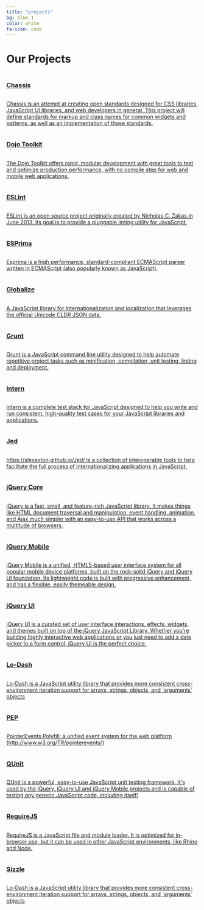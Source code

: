 ```yaml
---
title: "projects"
bg: blue-1
color: white
fa-icon: code
---
```


# Our Projects
<!--  dojo, eslint, grunt, lodash, jed, requirejs, intern, --> 
<div class="row">
    <a href="https://github.com/jquery/css-chassis" >
    	<div class="half column projects">
    		<h3>Chassis</h3>
    		<img src="/img/projects/chassis.png" alt="">
			<p>Chassis is an attempt at creating open standards designed for CSS libraries, JavaScript UI libraries, and web developers in general. This project will define standards for markup and class names for common widgets and patterns, as well as an implementation of those standards.</p>
		</div>
	</a>
	<a href="https://dojotoolkit.org/">
		<div class="half column projects">
			<h3>Dojo Toolkit</h3>
			<img src="/img/projects/dojoToolkitLogo.png" alt="">
			<p>The Dojo Toolkit offers rapid, modular development with great tools to test and optimize production performance, with no compile step for web and mobile web applications.</p>
		</div>
	</a>
</div>
<div class="row">
    <a href="http://eslint.org/">
    	<div class="half column projects">
    		<h3>ESLint</h3>
    		<img src="/img/projects/eslint-logo.svg" alt="">
			<p>ESLint is an open source project originally created by Nicholas C. Zakas in June 2013. Its goal is to provide a pluggable linting utility for JavaScript.</p>
		</div>
	</a>
	<a href="http://esprima.org/">
    	<div class="half column projects">
    		<h3>ESPrima</h3>
    		<img src="/img/projects/esprima.png" alt="">
			<p>Esprima is a high performance, standard-compliant ECMAScript parser written in ECMAScript (also popularly known as JavaScript).</p>
		</div>
	</a>
</div>
<div class="row">
    <a href="https://github.com/jquery/globalize">
		<div class="half column projects">
			<h3>Globalize</h3>
			<img src="/img/projects/globalize.png" alt="">
			<p>A JavaScript library for internationalization and localization that leverages the official Unicode CLDR JSON data.</p>
		</div>
	</a>
	<a href="http://gruntjs.com/">
		<div class="half column projects">
			<h3>Grunt</h3>
			<img src="/img/projects/grunt.png" alt="">
			<p>Grunt is a JavaScript command line utility designed to help automate repetitive project tasks such as minification, compilation, unit testing, linting and deployment.</p>
		</div>
	</a>
</div>
<div class="row">
    <a href="https://theintern.github.io/">
	    <div class="half column projects">
			<h3>Intern</h3>
			<img src="/img/projects/intern.png" alt="">
			<p>Intern is a complete test stack for JavaScript designed to help you write and run consistent, high-quality test cases for your JavaScript libraries and applications.</p>
		</div>
	</a>
	<a href="https://slexaxton.github.io/Jed/">
		<div class="half column projects">
			<h3>Jed</h3>
			<img src="/img/projects/jed.png" alt="">
			<p>https://slexaxton.github.io/Jed/ is a collection of interoperable tools to help facilitate the full process of internationalizing applications in JavaScript.</p>
		</div>
	</a>
</div>
<div class="row">
	<a href="http://jquery.com">
	    <div class="half column projects">
			<h3>jQuery Core</h3>
			<img src="/img/projects/icn-jquery-logo.png" alt="">
			<p>jQuery is a fast, small, and feature-rich JavaScript library. It makes things like HTML document traversal and manipulation, event handling, animation, and Ajax much simpler with an easy-to-use API that works across a multitude of browsers.</p>
		</div>
	</a>
	<a href="http://jquerymobile.com">
	    <div class="half column projects">
			<h3>jQuery Mobile</h3>
			<img src="/img/projects/icn-jquerymobile-logo.png" alt="">
			<p>jQuery Mobile is a unified, HTML5-based user interface system for all popular mobile device platforms, built on the rock-solid jQuery and jQuery UI foundation. Its lightweight code is built with progressive enhancement, and has a flexible, easily themeable design.</p>
		</div>
	</a>
</div>
<div class="row">
	<a href="http://jqueryui.com">
		<div class="half column projects">
			<h3>jQuery UI</h3>
			<img src="/img/projects/icn-ui-logo.png" alt="">
			<p>jQuery UI is a curated set of user interface interactions, effects, widgets, and themes built on top of the jQuery JavaScript Library. Whether you're building highly interactive web applications or you just need to add a date picker to a form control, jQuery UI is the perfect choice.</p>
		</div>
	</a>
	<a href="https://lodash.com/">
		<div class="half column projects">
			<h3>Lo-Dash</h3>
			<img src="/img/projects/lodash.png" alt="">
			<p>Lo-Dash is a JavaScript utility library that provides more consistent cross-environment iteration support for arrays, strings, objects, and `arguments` objects</p>
		</div>
	</a>
</div>
<div class="row">
	<a href="https://github.com/jquery/pep">
		<div class="half column projects">
			<h3>PEP</h3>
			<img src="/img/projects/pep.png" alt="">
			<p>PointerEvents Polyfill: a unified event system for the web platform (http://www.w3.org/TR/pointerevents/)</p>
		</div>
	</a>
	<a href="http://qunitjs.com/">
		<div class="half column projects">
			<h3>QUnit</h3>
			<img src="/img/projects/icn-qunit-logo.png" alt="">
			<p>QUnit is a powerful, easy-to-use JavaScript unit testing framework. It's used by the jQuery, jQuery UI and jQuery Mobile projects and is capable of testing any generic JavaScript code, including itself!</p>
		</div>
	</a>
	
</div>
<div class="row">
	<a href="http://requirejs.org/">
		<div class="half column projects">
			<h3>RequireJS</h3>
			<img src="/img/projects/requirejs.png" alt="">
			<p>RequireJS is a JavaScript file and module loader. It is optimized for in-browser use, but it can be used in other JavaScript environments, like Rhino and Node.</p>
		</div>
	</a>
	<a href="https://sizzlejs.com/">
		<div class="half column projects">
			<h3>Sizzle</h3>
			<img src="/img/projects/icn-sizzle-logo.png" alt="">
			<p>Lo-Dash is a JavaScript utility library that provides more consistent cross-environment iteration support for arrays, strings, objects, and `arguments` objects</p>
		</div>
	</a>
</div>

